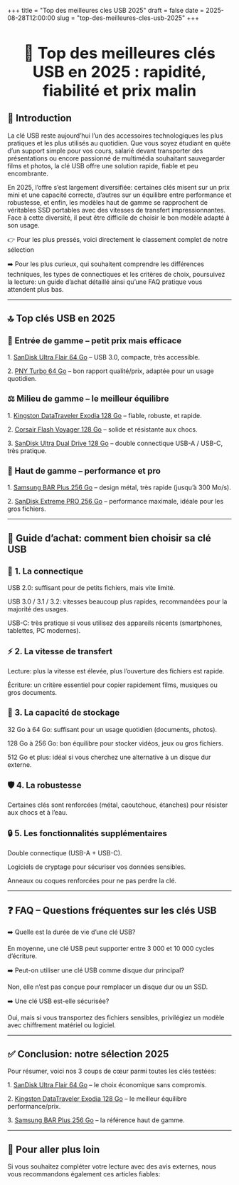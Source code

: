 +++
title = "Top des meilleures cles USB 2025"
draft = false
date = 2025-08-28T12:00:00
slug = "top-des-meilleures-cles-usb-2025"
+++

<h1 style="text-align:center; font-weight:bold; font-size:2.5em;">📝 Top des meilleures clés USB en 2025 : rapidité, fiabilité et prix malin</h1>

<h2 style="font-weight:bold; font-size:1.5em;">🎯 Introduction</h2>

La clé USB reste aujourd’hui l’un des accessoires technologiques les plus pratiques et les plus utilisés au quotidien. Que vous soyez étudiant en quête d’un support simple pour vos cours, salarié devant transporter des présentations ou encore passionné de multimédia souhaitant sauvegarder films et photos, la clé USB offre une solution rapide, fiable et peu encombrante.

En 2025, l’offre s’est largement diversifiée: certaines clés misent sur un prix mini et une capacité correcte, d’autres sur un équilibre entre performance et robustesse, et enfin, les modèles haut de gamme se rapprochent de véritables SSD portables avec des vitesses de transfert impressionnantes. Face à cette diversité, il peut être difficile de choisir le bon modèle adapté à son usage.

👉 Pour les plus pressés, voici directement le classement complet de notre sélection  

➡️ Pour les plus curieux, qui souhaitent comprendre les différences techniques, les types de connectiques et les critères de choix, poursuivez la lecture: un guide d’achat détaillé ainsi qu’une FAQ pratique vous attendent plus bas.

---

<h2 style="font-weight:bold; font-size:1.5em;">🔝 Top clés USB en 2025</h2>

<h3 style="font-weight:bold; font-size:1.3em;">💸 Entrée de gamme – petit prix mais efficace</h3>

1\. <a href="https://amzn.to/4n1KNwj" target="_blank">SanDisk Ultra Flair 64 Go</a> – USB 3.0, compacte, très accessible.  

2\. <a href="https://amzn.to/4n1KNwj" target="_blank">PNY Turbo 64 Go</a> – bon rapport qualité/prix, adaptée pour un usage quotidien.

<h3 style="font-weight:bold; font-size:1.3em;">⚖️ Milieu de gamme – le meilleur équilibre</h3>

1\. <a href="https://amzn.to/4n1KNwj" target="_blank">Kingston DataTraveler Exodia 128 Go</a> – fiable, robuste, et rapide.  

2\. <a href="https://amzn.to/4n1KNwj" target="_blank">Corsair Flash Voyager 128 Go</a> – solide et résistante aux chocs.  

3\. <a href="https://amzn.to/4n1KNwj" target="_blank">SanDisk Ultra Dual Drive 128 Go</a> – double connectique USB-A / USB-C, très pratique.

<h3 style="font-weight:bold; font-size:1.3em;">🚀 Haut de gamme – performance et pro</h3>

1\. <a href="https://amzn.to/4n1KNwj" target="_blank">Samsung BAR Plus 256 Go</a> – design métal, très rapide (jusqu’à 300 Mo/s).  

2\. <a href="https://amzn.to/4n1KNwj" target="_blank">SanDisk Extreme PRO 256 Go</a> – performance maximale, idéale pour les gros fichiers.

---

<h2 style="font-weight:bold; font-size:1.5em;">🛒 Guide d’achat: comment bien choisir sa clé USB</h2>

<h3 style="font-weight:bold; font-size:1.3em;">🔌 1. La connectique</h3>

USB 2.0: suffisant pour de petits fichiers, mais vite limité.  

USB 3.0 / 3.1 / 3.2: vitesses beaucoup plus rapides, recommandées pour la majorité des usages.  

USB-C: très pratique si vous utilisez des appareils récents (smartphones, tablettes, PC modernes).

<h3 style="font-weight:bold; font-size:1.3em;">⚡ 2. La vitesse de transfert</h3>

Lecture: plus la vitesse est élevée, plus l’ouverture des fichiers est rapide.  

Écriture: un critère essentiel pour copier rapidement films, musiques ou gros documents.

<h3 style="font-weight:bold; font-size:1.3em;">💾 3. La capacité de stockage</h3>

32 Go à 64 Go: suffisant pour un usage quotidien (documents, photos).  

128 Go à 256 Go: bon équilibre pour stocker vidéos, jeux ou gros fichiers.  

512 Go et plus: idéal si vous cherchez une alternative à un disque dur externe.

<h3 style="font-weight:bold; font-size:1.3em;">🛡️ 4. La robustesse</h3>

Certaines clés sont renforcées (métal, caoutchouc, étanches) pour résister aux chocs et à l’eau.

<h3 style="font-weight:bold; font-size:1.3em;">🔒 5. Les fonctionnalités supplémentaires</h3>

Double connectique (USB-A + USB-C).  

Logiciels de cryptage pour sécuriser vos données sensibles.  

Anneaux ou coques renforcées pour ne pas perdre la clé.

---

<h2 style="font-weight:bold; font-size:1.5em;">❓ FAQ – Questions fréquentes sur les clés USB</h2>

➡️ Quelle est la durée de vie d’une clé USB?  

En moyenne, une clé USB peut supporter entre 3 000 et 10 000 cycles d’écriture.

➡️ Peut-on utiliser une clé USB comme disque dur principal?  

Non, elle n’est pas conçue pour remplacer un disque dur ou un SSD.

➡️ Une clé USB est-elle sécurisée?  

Oui, mais si vous transportez des fichiers sensibles, privilégiez un modèle avec chiffrement matériel ou logiciel.

---

<h2 style="font-weight:bold; font-size:1.5em;">✅ Conclusion: notre sélection 2025</h2>

Pour résumer, voici nos 3 coups de cœur parmi toutes les clés testées:  

1\. <a href="https://amzn.to/4n1KNwj" target="_blank">SanDisk Ultra Flair 64 Go</a> – le choix économique sans compromis.  

2\. <a href="https://amzn.to/4n1KNwj" target="_blank">Kingston DataTraveler Exodia 128 Go</a> – le meilleur équilibre performance/prix.  

3\. <a href="https://amzn.to/4n1KNwj" target="_blank">Samsung BAR Plus 256 Go</a> – la référence haut de gamme.

---

<h2 style="font-weight:bold; font-size:1.5em;">🔗 Pour aller plus loin</h2>

Si vous souhaitez compléter votre lecture avec des avis externes, nous vous recommandons également ces articles fiables: